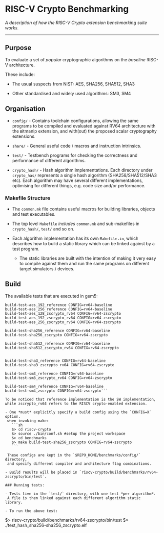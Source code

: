 
# RISC-V Crypto Benchmarking

*A description of how the RISC-V Crypto extension benchmarking suite works.*

---

## Purpose

To evaluate a set of *popular* cryptographic algorithms on the *baseline* RISC-V architecture.

   These include:

   - The usual suspects from NIST:
     AES, SHA256, SHA512, SHA3

   - Other standardised and widely used algorithms: SM3, SM4

## Organisation

- `config/` - Contains toolchain configurations, allowing the same programs to be compiled and evaluated against RV64 architecture with the `B`itmanip extension, and with(out) the proposed
    scalar cryptography extensions.

- `share/` - General useful code / macros and instruction intrinsics.

- `test/` - Testbench programs for checking the correctness and performance
    of different algorithms.

- `crypto_hash/` - Hash algorithm implementations.
    Each directory under `crypto_has/` represents a single hash
    algorithm (SHA256/SHA512/SHA3 etc). Each algorithm may have several
    different implementations, optimising for different things, e.g. code size
    and/or performance.

### Makefile Structure

- The `common.mk` file contains useful macros for building libraries,
    objects and test executables.

- The top level `Makefile` *includes* `common.mk` and sub-makefiles in
    `crypto_hash/`, `test/` and so on.

- Each algorithm implementation has its own `Makefile.in`, which
  describes how to build a static library which can be linked against by
  a test program.

  - The static libraries are built with the intention of making it very
    easy to compile against them and run the same programs on different
    target simulators / devices.


## Build

The available tests that are executed in gem5: 

 ```build-test-aes_128_reference
build-test-aes_192_reference CONFIG=rv64-baseline
build-test-aes_256_reference CONFIG=rv64-baseline
build-test-aes_128_zscrypto_rv64 CONFIG=rv64-zscrypto
build-test-aes_192_zscrypto_rv64 CONFIG=rv64-zscrypto
build-test-aes_256_zscrypto_rv64 CONFIG=rv64-zscrypto

build-test-sha256_reference CONFIG=rv64-baseline
build-test-sha256_zscrypto CONFIG=rv64-zscrypto

build-test-sha512_reference CONFIG=rv64-baseline
build-test-sha512_zscrypto_rv64 CONFIG=rv64-zscrypto


build-test-sha3_reference CONFIG=rv64-baseline
build-test-sha3_zscrypto_rv64 CONFIG=rv64-zscrypto

build-test-sm3_reference CONFIG=rv64-baseline
build-test-sm3_zscrypto_rv64 CONFIG=rv64-zscrypto

build-test-sm4_reference CONFIG=rv64-baseline
build-test-sm4_zscrypto CONFIG=rv64-zscrypto```

To be noticed that reference implementation is the SW implementation, while zscrypto_rv64 refers to the RISCV crypto-enabled extension.

- One *must* explicitly specify a build config using the `CONFIG=X` option.
  when invoking make:
    ```sh
    $> cd riscv-crypto
    $> source ./bin/conf.sh #setup the project workspace
    $> cd benchmarks
    $> make build-test-sha256_zscrypto CONFIG=rv64-zscrypto
    ```

  These configs are kept in the `$REPO_HOME/benchmarks/config/` directory,
  and specify different compiler and architecture flag combinations.

- Build results will be placed in `riscv-crypto/build/benchmarks/rv64-zscrypto/bin/test`.

### Running tests:

- Tests live in the `test/` directory, with one test *per algorithm*.
  A file is then linked against each different algorithm static library.

- To run the above test: 
  ```
  $> riscv-crypto/build/benchmarks/rv64-zscrypto/bin/test
  $> ./test_hash_sha256-sha256_zscrypto.elf
  ```
